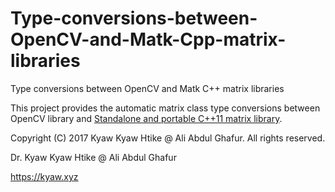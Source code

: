# Type-conversions-between-OpenCV-and-Matk-Cpp-matrix-libraries
Type conversions between OpenCV and Matk C++ matrix libraries

This project provides the automatic matrix class type conversions between OpenCV library and <a href="https://github.com/Kyaw-Kyaw-Htike/Standalone-and-portable-Cpp11-matrix-library" target="_blank">Standalone and portable C++11 matrix library</a>.


Copyright (C) 2017 Kyaw Kyaw Htike @ Ali Abdul Ghafur. All rights reserved.



Dr. Kyaw Kyaw Htike @ Ali Abdul Ghafur



https://kyaw.xyz
